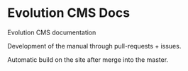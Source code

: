 Evolution CMS Docs
=========

Evolution CMS documentation

Development of the manual through pull-requests + issues.

Automatic build on the site after merge into the master.

